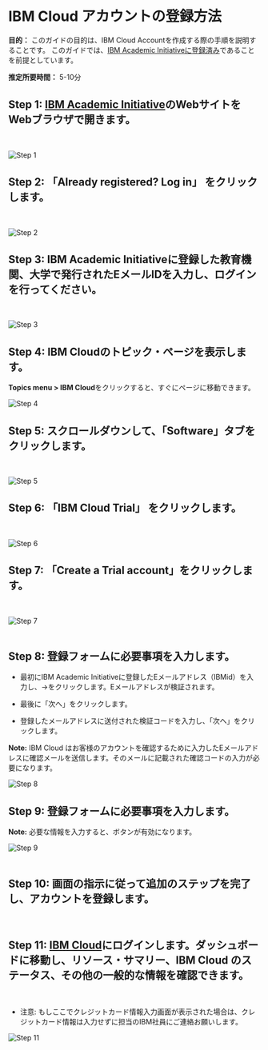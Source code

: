 # IBM Cloud アカウントの登録方法

**目的：** このガイドの目的は、IBM Cloud Accountを作成する際の手順を説明することです。 このガイドでは、[IBM Academic Initiativeに登録済み](/academic-initiative/how-to/How-to-register-with-the-IBM-Academic-Initiative/readme-ja.md)であることを前提としています。

**推定所要時間：** 5-10分

## Step 1: [IBM Academic Initiative](https://ibm.com/academic)のWebサイトをWebブラウザで開きます。
<br />

![Step 1](images/step1.png) 

## Step 2:  「**Already registered? Log in**」 をクリックします。
<br />

![Step 2](images/step2.png) 
 
## Step 3: IBM Academic Initiativeに登録した教育機関、大学で発行されたEメールIDを入力し、ログインを行ってください。
<br />

![Step 3](images/step3.png) 
 
## Step 4: IBM Cloudのトピック・ページを表示します。

**Topics menu > IBM Cloud**をクリックすると、すぐにページに移動できます。
<br />

![Step 4](images/step4.png) 

## Step 5: スクロールダウンして、「**Software**」タブをクリックします。
<br />

![Step 5](images/step5.png)   

## Step 6: 「**IBM Cloud Trial**」 をクリックします。
<br />

![Step 6](images/step6.png)  

## Step 7: 「**Create a Trial account**」をクリックします。
<br />

![Step 7](images/step7.png)  
 
## Step 8: 登録フォームに必要事項を入力します。

- 最初にIBM Academic Initiativeに登録したEメールアドレス（IBMid）を入力し、→をクリックします。Eメールアドレスが検証されます。

- 最後に「次へ」をクリックします。

- 登録したメールアドレスに送付された検証コードを入力し、「次へ」をクリックします。

**Note:** IBM Cloud はお客様のアカウントを確認するために入力したEメールアドレスに確認メールを送信します。そのメールに記載された確認コードの入力が必要になります。
<br />

![Step 8](images/step8-ja.png) 
 
## Step 9: 登録フォームに必要事項を入力します。

**Note:** 必要な情報を入力すると、ボタンが有効になります。
<br />

![Step 9](images/step9-ja.png)  
 
## Step 10: 画面の指示に従って追加のステップを完了し、アカウントを登録します。

<br />

## Step 11: [IBM Cloud](https://cloud.ibm.com)にログインします。ダッシュボードに移動し、リソース・サマリー、IBM Cloud のステータス、その他の一般的な情報を確認できます。
<br />

- 注意: もしここでクレジットカード情報入力画面が表示された場合は、クレジットカード情報は入力せずに担当のIBM社員にご連絡お願いします。

![Step 11](images/step11-ja.png)